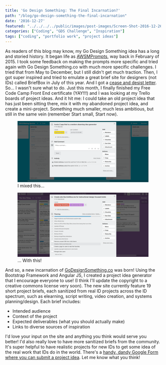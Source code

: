```yaml
---
title: 'Go Design Something: The Final Incarnation?'
path: "/blog/go-design-something-the-final-incarnation"
date: '2016-12-27'
featured: "../../../../public/images/post-images/Screen-Shot-2016-12-26-at-11.30.09-AM.png"
categories: ["Coding", "GDS Challenge", "Inspiration"]
tags: ["coding", "portfolio work", "project ideas"]
---
```


As readers of this blog may know, my Go Design Something idea has a long and storied history. It began life as [AWSMPrompts](http://www.knanthony.com/blog/less-talk-more-practice-instructional-design-communities-of-practice/), way back in February of 2015\. I took some feedback on making the prompts more specific and tried again with Go Design Something.co with much more specific challenges. I tried that from May to December, but I still didn't get much traction. Then, I got super inspired and tried to emulate a great brief site for designers (not IDs) called BriefBox in July of this year. And I got a [cease and desist letter](http://www.knanthony.com/blog/go-design-something-challenges/). So... I wasn't sure what to do. Just this month, I finally finished my Free Code Camp Front End certificate (YAY!!!) and I was looking at my Trello boards of project ideas. And it hit me: I could take an old project idea that has just been sitting there, mix it with my abandoned project idea, and create a mini-project. Something much smaller, much less ambitious, but still in the same vein (remember Start small, Start now).

<figure>
  <img src="../../../../public/images/post-images/Screen-Shot-2016-12-26-at-12.32.26-PM.png" alt="Trello card describing scenario generator" />
  <figcaption>I mixed this...</figcaption>
</figure>

<figure>
  <img src="../../../../public/images/post-images/Screen-Shot-2016-12-26-at-12.33.19-PM.png" alt="Trello card describing brief site for IDs" />
  <figcaption>... With this!</figcaption>
</figure>

And so, a new incarnation of [GoDesignSomething.co](http://godesignsomething.co/) was born! Using the Bootstrap Framework and Angular JS, I created a project idea generator that I encourage everyone to use! (I think I'll update the copyright to a creative commons license very soon). The new site currently feature 19 short project briefs, each sanitized from real ID projects across the ID spectrum, such as elearning, script writing, video creation, and systems planning/design. Each brief includes:

*   Intended audience
*   Context of the project
*   Expected deliverables (what you should actually make)
*   Links to diverse sources of inspiration

I'd love your input on the site and anything you think would serve you better! I'd also really love to have more sanitized briefs from the community. It's super helpful to have realistic projects for new IDs to get some idea of the real work that IDs do in the world. There's a [handy, dandy Google Form where you can submit a project idea](https://goo.gl/forms/8OjBfa4IOn4Uy7TD2). Let me know what you think!
